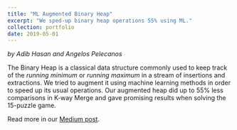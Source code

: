 ```yaml
---
title: "ML Augmented Binary Heap"
excerpt: "We sped-up binary heap operations 55% using ML."
collection: portfolio
date: 2019-05-01
---
```


*by Adib Hasan and Angelos Pelecanos*

The Binary Heap is a classical data structure commonly used to keep track of the *running minimum* or *running maximum* in a stream of insertions and extractions. We tried to augment it using machine learning methods in order to speed up its usual operations. Our augmented heap did up to 55% less comparisons in K-way Merge and gave promising results when solving the 15-puzzle game.

Read more in our [Medium post](https://medium.com/@thankful_rose_ferret_864/how-we-sped-up-the-binary-heap-with-machine-learning-e10b3204e4e6).
